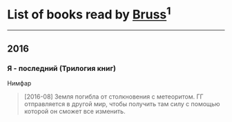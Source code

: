 # List of books read by [Bruss](http://vk.com/id178551812)<sup>1</sup>
---

## 2016

### Я - последний (Трилогия книг)
Нимфар
> [2016-08] Земля погибла от столкновения с метеоритом. ГГ отправляется в другой мир, чтобы получить там силу с помощью которой он сможет все изменить.




